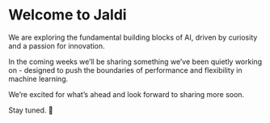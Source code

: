 # Welcome to Jaldi

We are exploring the fundamental building blocks of AI, driven by curiosity and a passion for innovation.

In the coming weeks we’ll be sharing something we’ve been quietly working on - designed to push the boundaries of performance and flexibility in machine learning.

We’re excited for what’s ahead and look forward to sharing more soon.

Stay tuned. 🚀
